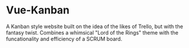 # Vue-Kanban

A Kanban style website built on the idea of the likes of Trello, but with the fantasy twist. Combines a whimsical "Lord of the Rings" theme with the funcationality and efficiency of a SCRUM board.
